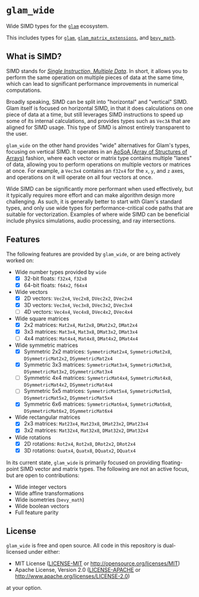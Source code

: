 # `glam_wide`

Wide SIMD types for the [`glam`] ecosystem.

This includes types for [`glam`], [`glam_matrix_extensions`], and [`bevy_math`].

[`glam`]: https://docs.rs/glam/latest/glam/
[`glam_matrix_extensions`]: https://github.com/Jondolf/glam_matrix_extensions
[`bevy_math`]: https://docs.rs/bevy_math/latest/bevy_math/

## What is SIMD?

SIMD stands for [*Single Instruction, Multiple Data*](https://en.wikipedia.org/wiki/Single_instruction,_multiple_data).
In short, it allows you to perform the same operation on multiple pieces of data at the same time,
which can lead to significant performance improvements in numerical computations.

Broadly speaking, SIMD can be split into "horizontal" and "vertical" SIMD.
Glam itself is focused on horizontal SIMD, in that it does calculations on one
piece of data at a time, but still leverages SIMD instructions to speed up some of its
internal calculations, and provides types such as `Vec3A` that are aligned for SIMD usage.
This type of SIMD is almost entirely transparent to the user.

`glam_wide` on the other hand provides "wide" alternatives for Glam's types, focusing on vertical SIMD.
It operates in an [AoSoA (Array of Structures of Arrays)](https://en.wikipedia.org/wiki/AoS_and_SoA) fashion,
where each vector or matrix type contains multiple "lanes" of data, allowing you to perform operations
on multiple vectors or matrices at once. For example, a `Vec3x4` contains an `f32x4` for the `x`, `y`, and `z` axes,
and operations on it will operate on all four vectors at once.

Wide SIMD can be significantly more performant when used effectively, but it typically requires more effort
and can make algorithm design more challenging. As such, it is generally better to start with Glam's standard types,
and only use wide types for performance-critical code paths that are suitable for vectorization. Examples of where
wide SIMD can be beneficial include physics simulations, audio processing, and ray intersections.

## Features

The following features are provided by `glam_wide`, or are being actively worked on:

- Wide number types provided by `wide`
  - [x] 32-bit floats: `f32x4`, `f32x8`
  - [x] 64-bit floats: `f64x2`, `f64x4`
- Wide vectors
  - [x] 2D vectors: `Vec2x4`, `Vec2x8`, `DVec2x2`, `DVec2x4`
  - [x] 3D vectors: `Vec3x4`, `Vec3x8`, `DVec3x2`, `DVec3x4`
  - [ ] 4D vectors: `Vec4x4`, `Vec4x8`, `DVec4x2`, `DVec4x4`
- Wide square matrices
  - [x] 2x2 matrices: `Mat2x4`, `Mat2x8`, `DMat2x2`, `DMat2x4`
  - [x] 3x3 matrices: `Mat3x4`, `Mat3x8`, `DMat3x2`, `DMat3x4`
  - [ ] 4x4 matrices: `Mat4x4`, `Mat4x8`, `DMat4x2`, `DMat4x4`
- Wide symmetric matrices
  - [x] Symmetric 2x2 matrices: `SymmetricMat2x4`, `SymmetricMat2x8`, `DSymmetricMat2x2`, `DSymmetricMat2x4`
  - [x] Symmetric 3x3 matrices: `SymmetricMat3x4`, `SymmetricMat3x8`, `DSymmetricMat3x2`, `DSymmetricMat3x4`
  - [ ] Symmetric 4x4 matrices: `SymmetricMat4x4`, `SymmetricMat4x8`, `DSymmetricMat4x2`, `DSymmetricMat4x4`
  - [ ] Symmetric 5x5 matrices: `SymmetricMat5x4`, `SymmetricMat5x8`, `DSymmetricMat5x2`, `DSymmetricMat5x4`
  - [x] Symmetric 6x6 matrices: `SymmetricMat6x4`, `SymmetricMat6x8`, `DSymmetricMat6x2`, `DSymmetricMat6x4`
- Wide rectangular matrices
  - [x] 2x3 matrices: `Mat23x4`, `Mat23x8`, `DMat23x2`, `DMat23x4`
  - [x] 3x2 matrices: `Mat32x4`, `Mat32x8`, `DMat32x2`, `DMat32x4`
- Wide rotations
  - [x] 2D rotations: `Rot2x4`, `Rot2x8`, `DRot2x2`, `DRot2x4`
  - [x] 3D rotations: `Quatx4`, `Quatx8`, `DQuatx2`, `DQuatx4`

In its current state, `glam_wide` is primarily focused on providing floating-point SIMD vector and matrix types.
The following are not an active focus, but are open to contributions:

- Wide integer vectors
- Wide affine transformations
- Wide isometries (`bevy_math`)
- Wide boolean vectors
- Full feature parity

## License

`glam_wide` is free and open source. All code in this repository is dual-licensed under either:

- MIT License ([LICENSE-MIT](/LICENSE-MIT) or <http://opensource.org/licenses/MIT>)
- Apache License, Version 2.0 ([LICENSE-APACHE](/LICENSE-APACHE) or <http://www.apache.org/licenses/LICENSE-2.0>)

at your option.
